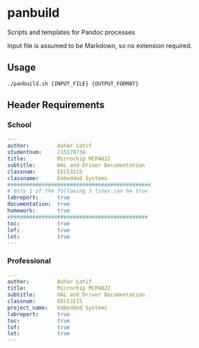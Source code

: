 # panbuild
Scripts and templates for Pandoc processes

Input file is assumed to be Markdown, so no extension required. 

## Usage

```
./panbuild.sh {INPUT_FILE} {OUTPUT_FORMAT}
```

## Header Requirements

### School

```yaml
---
author:         Ashar Latif
studentnum:     215178734
title: 			Microchip MCP4822 
subtitle: 		HAL and Driver Documentation
classnum: 		EECS3215
classname:      Embedded Systems
##############################################
# Only 1 of the following 3 lines can be true
labreport:		true
documentation:  true
homework:       true
#############################################
toc:	        true
lof:            true
lot:            true
---
```

### Professional

```yaml
---
author:         Ashar Latif
title: 			Microchip MCP4822 
subtitle: 		HAL and Driver Documentation
classnum: 		EECS3215
project_name:   Embedded Systems
labreport:		true
toc:	        true
lof:            true
lot:            true
---
```

